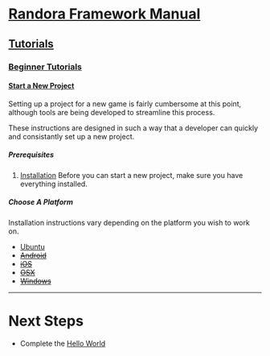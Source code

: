 # [Randora Framework Manual](/README.md)

## [Tutorials](/manual/tutorials/README.md)

### [Beginner Tutorials](/manual/tutorials/beginner/README.md)

#### [Start a New Project](/manual/tutorials/new_project/README.md)

Setting up a project for a new game is fairly cumbersome at this point, although tools are being developed to streamline this process.

These instructions are designed in such a way that a developer can quickly and consistantly set up a new project.

##### Prerequisites

1. [Installation](/manual/installation/README.md)
  Before you can start a new project, make sure you have everything installed.

##### Choose A Platform

Installation instructions vary depending on the platform you wish to work on.

* [Ubuntu](/manual/tutorials/beginner/new_project/ubuntu/README.md)
* ~~[Android](/manual/tutorials/beginner/new_project/android/README.md)~~
* ~~[iOS](/manual/tutorials/beginner/new_project/ios/README.md)~~
* ~~[OSX](/manual/tutorials/beginner/new_project/osx/README.md)~~
* ~~[Windows](/manual/tutorials/beginner/new_project/windows/README.md)~~

--------------------------------------------------------------------------------

# Next Steps

* Complete the [Hello World](/manual/tutorials/beginner/hello_world/README.md)
